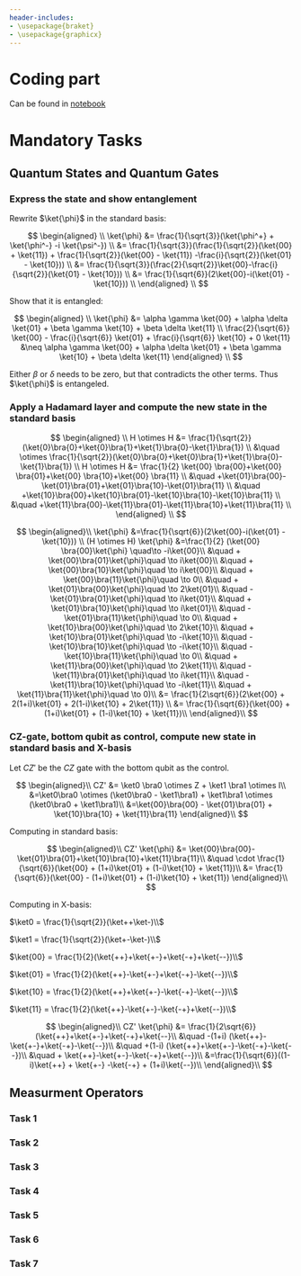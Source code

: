 ```yaml
---
header-includes:
- \usepackage{braket}
- \usepackage{graphicx}
---
```


# Coding part

Can be found in [notebook](./Quantum2024_MandatoryI_Coding.ipynb)

# Mandatory Tasks

## Quantum States and Quantum Gates 

### Express the state and show entanglement

Rewrite $\ket{\phi}$ in the standard basis:

$$
\begin{aligned} \\
\ket{\phi} &= \frac{1}{\sqrt{3}}(\ket{\phi^+} + \ket{\phi^-} -i \ket{\psi^-}) \\
            &= \frac{1}{\sqrt{3}}(\frac{1}{\sqrt{2}}(\ket{00} + \ket{11}) + \frac{1}{\sqrt{2}}(\ket{00} - \ket{11}) -\frac{i}{\sqrt{2}}(\ket{01} - \ket{10})) \\
            &= \frac{1}{\sqrt{3}}(\frac{2}{\sqrt{2}}\ket{00}-\frac{i}{\sqrt{2}}(\ket{01} - \ket{10})) \\
            &= \frac{1}{\sqrt{6}}(2\ket{00}-i(\ket{01} - \ket{10})) \\
\end{aligned} \\
$$

Show that it is entangled:

$$
\begin{aligned} \\
\ket{\phi} &= \alpha \gamma \ket{00} + \alpha \delta \ket{01} + \beta \gamma \ket{10} + \beta \delta \ket{11} \\
\frac{2}{\sqrt{6}} \ket{00} - \frac{i}{\sqrt{6}} \ket{01} + \frac{i}{\sqrt{6}} \ket{10} + 0 \ket{11} &\neq 
\alpha \gamma \ket{00} + \alpha \delta \ket{01} + \beta \gamma \ket{10} + \beta \delta \ket{11}
\end{aligned} \\
$$

Either $\beta$ or $\delta$ needs to be zero, but that contradicts the other terms. Thus $\ket{\phi}$ is entangeled.

### Apply a Hadamard layer and compute the new state in the standard basis

$$
\begin{aligned} \\
H \otimes H &= \frac{1}{\sqrt{2}}(\ket{0}\bra{0}+\ket{0}\bra{1}+\ket{1}\bra{0}-\ket{1}\bra{1}) \\
&\quad \otimes \frac{1}{\sqrt{2}}(\ket{0}\bra{0}+\ket{0}\bra{1}+\ket{1}\bra{0}-\ket{1}\bra{1}) \\
H \otimes H &= \frac{1}{2} \ket{00} \bra{00}+\ket{00} \bra{01}+\ket{00} \bra{10}+\ket{00} \bra{11} \\
&\quad +\ket{01}\bra{00}-\ket{01}\bra{01}+\ket{01}\bra{10}-\ket{01}\bra{11} \\
&\quad +\ket{10}\bra{00}+\ket{10}\bra{01}-\ket{10}\bra{10}-\ket{10}\bra{11} \\
&\quad +\ket{11}\bra{00}-\ket{11}\bra{01}-\ket{11}\bra{10}+\ket{11}\bra{11} \\
\end{aligned} \\
$$

$$
\begin{aligned}\\
\ket{\phi} &=\frac{1}{\sqrt{6}}(2\ket{00}-i(\ket{01} - \ket{10})) \\
(H \otimes H) \ket{\phi} &=\frac{1}{2} (\ket{00} \bra{00}\ket{\phi} \quad\to -i\ket{00}\\
&\quad + \ket{00}\bra{01}\ket{\phi}\quad \to i\ket{00}\\
&\quad + \ket{00}\bra{10}\ket{\phi}\quad \to i\ket{00}\\
&\quad + \ket{00}\bra{11}\ket{\phi}\quad \to 0\\
&\quad + \ket{01}\bra{00}\ket{\phi}\quad \to 2\ket{01}\\
&\quad - \ket{01}\bra{01}\ket{\phi}\quad \to i\ket{01}\\
&\quad + \ket{01}\bra{10}\ket{\phi}\quad \to i\ket{01}\\
&\quad - \ket{01}\bra{11}\ket{\phi}\quad \to 0\\
&\quad + \ket{10}\bra{00}\ket{\phi}\quad \to 2\ket{10}\\
&\quad + \ket{10}\bra{01}\ket{\phi}\quad \to -i\ket{10}\\
&\quad - \ket{10}\bra{10}\ket{\phi}\quad \to -i\ket{10}\\
&\quad - \ket{10}\bra{11}\ket{\phi}\quad \to 0\\
&\quad + \ket{11}\bra{00}\ket{\phi}\quad \to 2\ket{11}\\
&\quad - \ket{11}\bra{01}\ket{\phi}\quad \to i\ket{11}\\
&\quad - \ket{11}\bra{10}\ket{\phi}\quad \to -i\ket{11}\\
&\quad + \ket{11}\bra{11}\ket{\phi}\quad \to 0)\\
&= \frac{1}{2\sqrt{6}}(2\ket{00} + 2(1+i)\ket{01} + 2(1-i)\ket{10} + 2\ket{11}) \\
&= \frac{1}{\sqrt{6}}(\ket{00} + (1+i)\ket{01} + (1-i)\ket{10} + \ket{11})\\
\end{aligned}\\
$$

### CZ-gate, bottom qubit as control, compute new state in standard basis and X-basis

Let $CZ'$ be the $CZ$ gate with the bottom qubit as the control.


$$
\begin{aligned}\\
CZ' &= \ket0 \bra0 \otimes Z + \ket1 \bra1 \otimes I\\
&=\ket0\bra0 \otimes (\ket0\bra0 - \ket1\bra1) + \ket1\bra1 \otimes (\ket0\bra0 + \ket1\bra1)\\
&=\ket{00}\bra{00} - \ket{01}\bra{01} + \ket{10}\bra{10} + \ket{11}\bra{11}
\end{aligned}\\
$$

Computing in standard basis:

$$
\begin{aligned}\\
CZ' \ket{\phi} &= \ket{00}\bra{00}-\ket{01}\bra{01}+\ket{10}\bra{10}+\ket{11}\bra{11}\\
&\quad \cdot \frac{1}{\sqrt{6}}(\ket{00} + (1+i)\ket{01} + (1-i)\ket{10} + \ket{11})\\
&= \frac{1}{\sqrt{6}}(\ket{00} - (1+i)\ket{01} + (1-i)\ket{10} + \ket{11})
\end{aligned}\\
$$

Computing in X-basis:

$\ket0 = \frac{1}{\sqrt{2}}(\ket++\ket-)\\$

$\ket1 = \frac{1}{\sqrt{2}}(\ket+-\ket-)\\$


$\ket{00} = \frac{1}{2}(\ket{++}+\ket{+-}+\ket{-+}+\ket{--})\\$

$\ket{01} = \frac{1}{2}(\ket{++}-\ket{+-}+\ket{-+}-\ket{--})\\$

$\ket{10} = \frac{1}{2}(\ket{++}+\ket{+-}-\ket{-+}-\ket{--})\\$

$\ket{11} = \frac{1}{2}(\ket{++}-\ket{+-}-\ket{-+}+\ket{--})\\$


$$
\begin{aligned}\\
CZ' \ket{\phi} &= \frac{1}{2\sqrt{6}}(\ket{++}+\ket{+-}+\ket{-+}+\ket{--}\\
&\quad -(1+i) (\ket{++}-\ket{+-}+\ket{-+}-\ket{--})\\
&\quad +(1-i) (\ket{++}+\ket{+-}-\ket{-+}-\ket{--})\\
&\quad + \ket{++}-\ket{+-}-\ket{-+}+\ket{--})\\
&=\frac{1}{\sqrt{6}}((1-i)\ket{++} + \ket{+-} -\ket{-+} + (1+i)\ket{--})\\
\end{aligned}\\
$$



## Measurment Operators

### Task 1

### Task 2

### Task 3

### Task 4

### Task 5

### Task 6

### Task 7
